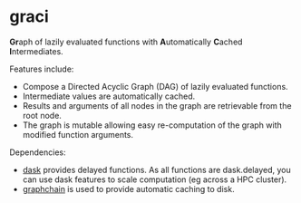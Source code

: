 # graci

**Gr**aph of lazily evaluated functions with **A**utomatically **C**ached **I**ntermediates.

Features include:
* Compose a Directed Acyclic Graph (DAG) of lazily evaluated functions.
* Intermediate values are automatically cached.
* Results and arguments of all nodes in the graph are retrievable from the root node. 
* The graph is mutable allowing easy re-computation of the graph with modified function arguments.

Dependencies:
* [dask](https://dask.org/ "Dask") provides delayed functions. As all functions are dask.delayed, you can use dask features to scale computation (eg across a HPC cluster).
* [graphchain](https://pypi.org/project/graphchain/ "GraphChain") is used to provide automatic caching to disk.